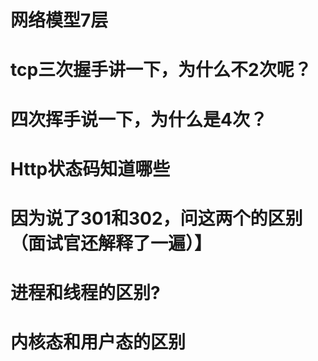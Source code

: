 # 网络模型7层
# tcp三次握手讲一下，为什么不2次呢？
# 四次挥手说一下，为什么是4次？
# Http状态码知道哪些
# 因为说了301和302，问这两个的区别（面试官还解释了一遍）】
# 进程和线程的区别?
# 内核态和用户态的区别
